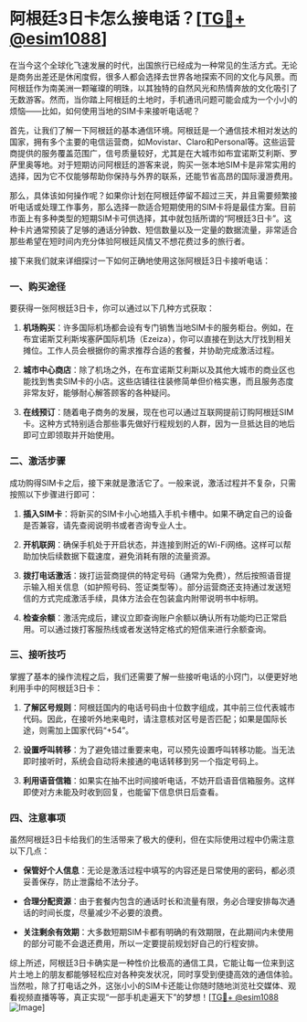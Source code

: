 # 阿根廷3日卡怎么接电话？[[TG💪+ @esim1088](https://t.me/s/esim1088)]

在当今这个全球化飞速发展的时代，出国旅行已经成为一种常见的生活方式。无论是商务出差还是休闲度假，很多人都会选择去世界各地探索不同的文化与风景。而阿根廷作为南美洲一颗璀璨的明珠，以其独特的自然风光和热情奔放的文化吸引了无数游客。然而，当你踏上阿根廷的土地时，手机通讯问题可能会成为一个小小的烦恼——比如，如何使用当地的SIM卡来接听电话呢？

首先，让我们了解一下阿根廷的基本通信环境。阿根廷是一个通信技术相对发达的国家，拥有多个主要的电信运营商，如Movistar、Claro和Personal等。这些运营商提供的服务覆盖范围广，信号质量较好，尤其是在大城市如布宜诺斯艾利斯、罗萨里奥等地。对于短期访问阿根廷的游客来说，购买一张本地SIM卡是非常实用的选择，因为它不仅能够帮助你保持与外界的联系，还能节省高昂的国际漫游费用。

那么，具体该如何操作呢？如果你计划在阿根廷停留不超过三天，并且需要频繁接听电话或处理工作事务，那么选择一款适合短期使用的SIM卡将是最佳方案。目前市面上有多种类型的短期SIM卡可供选择，其中就包括所谓的“阿根廷3日卡”。这种卡片通常预装了足够的通话分钟数、短信数量以及一定量的数据流量，非常适合那些希望在短时间内充分体验阿根廷风情又不想花费过多的旅行者。

接下来我们就来详细探讨一下如何正确地使用这张阿根廷3日卡接听电话：

### 一、购买途径

要获得一张阿根廷3日卡，你可以通过以下几种方式获取：

1. **机场购买**：许多国际机场都会设有专门销售当地SIM卡的服务柜台。例如，在布宜诺斯艾利斯埃塞萨国际机场（Ezeiza），你可以直接在到达大厅找到相关摊位。工作人员会根据你的需求推荐合适的套餐，并协助完成激活过程。
   
2. **城市中心商店**：除了机场之外，在布宜诺斯艾利斯以及其他大城市的商业区也能找到售卖SIM卡的小店。这些店铺往往装修简单但价格实惠，而且服务态度非常友好，能够耐心解答顾客的各种疑问。

3. **在线预订**：随着电子商务的发展，现在也可以通过互联网提前订购阿根廷SIM卡。这种方式特别适合那些事先做好行程规划的人群，因为一旦抵达目的地后即可立即领取并开始使用。

### 二、激活步骤

成功购得SIM卡之后，接下来就是激活它了。一般来说，激活过程并不复杂，只需按照以下步骤进行即可：

1. **插入SIM卡**：将新买的SIM卡小心地插入手机卡槽中。如果不确定自己的设备是否兼容，请先查阅说明书或者咨询专业人士。

2. **开机联网**：确保手机处于开启状态，并连接到附近的Wi-Fi网络。这样可以帮助加快后续数据下载速度，避免消耗有限的流量资源。

3. **拨打电话激活**：拨打运营商提供的特定号码（通常为免费），然后按照语音提示输入相关信息（如护照号码、签证类型等）。部分运营商还支持通过发送短信的方式完成激活手续，具体方法会在包装盒内附带说明书中标明。

4. **检查余额**：激活完成后，建议立即查询账户余额以确认所有功能均已正常启用。可以通过拨打客服热线或者发送特定格式的短信来进行余额查询。

### 三、接听技巧

掌握了基本的操作流程之后，我们还需要了解一些接听电话的小窍门，以便更好地利用手中的阿根廷3日卡：

1. **了解区号规则**：阿根廷国内的电话号码由十位数字组成，其中前三位代表城市代码。因此，在接听外地来电时，请注意核对区号是否匹配；如果是国际长途，则需加上国家代码“+54”。

2. **设置呼叫转移**：为了避免错过重要来电，可以预先设置呼叫转移功能。当无法即时接听时，系统会自动将未接通的电话转移到另一个指定号码上。

3. **利用语音信箱**：如果实在抽不出时间接听电话，不妨开启语音信箱服务。这样即使对方未能及时收到回复，也能留下信息供日后查看。

### 四、注意事项

虽然阿根廷3日卡给我们的生活带来了极大的便利，但在实际使用过程中仍需注意以下几点：

- **保管好个人信息**：无论是激活过程中填写的内容还是日常使用的密码，都必须妥善保存，防止泄露给不法分子。
  
- **合理分配资源**：由于套餐内包含的通话时长和流量有限，务必合理安排每次通话的时间长度，尽量减少不必要的浪费。

- **关注剩余有效期**：大多数短期SIM卡都有明确的有效期限，在此期间内未使用的部分可能不会退还费用，所以一定要提前规划好自己的行程安排。

综上所述，阿根廷3日卡确实是一种性价比极高的通信工具，它能让每一位来到这片土地上的朋友都能够轻松应对各种突发状况，同时享受到便捷高效的通信体验。当然啦，除了打电话之外，这张小小的SIM卡还能让你随时随地浏览社交媒体、观看视频直播等等，真正实现“一部手机走遍天下”的梦想！[[TG💪+ @esim1088](https://t.me/s/esim1088) ![Image](https://i.postimg.cc/4NQfJmqS/Snipaste-2025-05-13-00-14-12.png)]